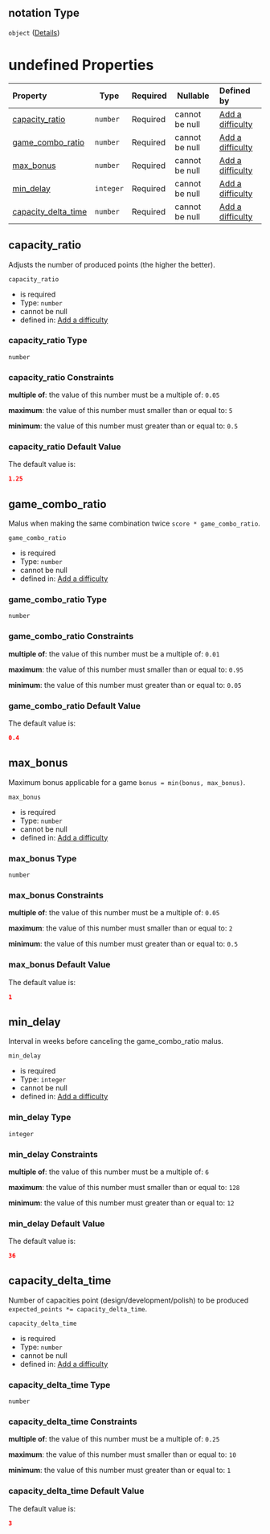 ## notation Type

`object` ([Details](add-difficulty-properties-notation.md))

# undefined Properties

| Property                                    | Type      | Required | Nullable       | Defined by                                                                                                                                                         |
| :------------------------------------------ | --------- | -------- | -------------- | :----------------------------------------------------------------------------------------------------------------------------------------------------------------- |
| [capacity_ratio](#capacity_ratio)           | `number`  | Required | cannot be null | [Add a difficulty](add-difficulty-properties-notation-properties-capacity_ratio.md "add-difficulty.json#/properties/notation/properties/capacity_ratio")           |
| [game_combo_ratio](#game_combo_ratio)       | `number`  | Required | cannot be null | [Add a difficulty](add-difficulty-properties-notation-properties-game_combo_ratio.md "add-difficulty.json#/properties/notation/properties/game_combo_ratio")       |
| [max_bonus](#max_bonus)                     | `number`  | Required | cannot be null | [Add a difficulty](add-difficulty-properties-notation-properties-max_bonus.md "add-difficulty.json#/properties/notation/properties/max_bonus")                     |
| [min_delay](#min_delay)                     | `integer` | Required | cannot be null | [Add a difficulty](add-difficulty-properties-notation-properties-min_delay.md "add-difficulty.json#/properties/notation/properties/min_delay")                     |
| [capacity_delta_time](#capacity_delta_time) | `number`  | Required | cannot be null | [Add a difficulty](add-difficulty-properties-notation-properties-capacity_delta_time.md "add-difficulty.json#/properties/notation/properties/capacity_delta_time") |

## capacity_ratio

Adjusts the number of produced points (the higher the better).


`capacity_ratio`

-   is required
-   Type: `number`
-   cannot be null
-   defined in: [Add a difficulty](add-difficulty-properties-notation-properties-capacity_ratio.md "add-difficulty.json#/properties/notation/properties/capacity_ratio")

### capacity_ratio Type

`number`

### capacity_ratio Constraints

**multiple of**: the value of this number must be a multiple of: `0.05`

**maximum**: the value of this number must smaller than or equal to: `5`

**minimum**: the value of this number must greater than or equal to: `0.5`

### capacity_ratio Default Value

The default value is:

```json
1.25
```

## game_combo_ratio

Malus when making the same combination twice `score * game_combo_ratio`.


`game_combo_ratio`

-   is required
-   Type: `number`
-   cannot be null
-   defined in: [Add a difficulty](add-difficulty-properties-notation-properties-game_combo_ratio.md "add-difficulty.json#/properties/notation/properties/game_combo_ratio")

### game_combo_ratio Type

`number`

### game_combo_ratio Constraints

**multiple of**: the value of this number must be a multiple of: `0.01`

**maximum**: the value of this number must smaller than or equal to: `0.95`

**minimum**: the value of this number must greater than or equal to: `0.05`

### game_combo_ratio Default Value

The default value is:

```json
0.4
```

## max_bonus

Maximum bonus applicable for a game `bonus = min(bonus, max_bonus)`.


`max_bonus`

-   is required
-   Type: `number`
-   cannot be null
-   defined in: [Add a difficulty](add-difficulty-properties-notation-properties-max_bonus.md "add-difficulty.json#/properties/notation/properties/max_bonus")

### max_bonus Type

`number`

### max_bonus Constraints

**multiple of**: the value of this number must be a multiple of: `0.05`

**maximum**: the value of this number must smaller than or equal to: `2`

**minimum**: the value of this number must greater than or equal to: `0.5`

### max_bonus Default Value

The default value is:

```json
1
```

## min_delay

Interval in weeks before canceling the game_combo_ratio malus.


`min_delay`

-   is required
-   Type: `integer`
-   cannot be null
-   defined in: [Add a difficulty](add-difficulty-properties-notation-properties-min_delay.md "add-difficulty.json#/properties/notation/properties/min_delay")

### min_delay Type

`integer`

### min_delay Constraints

**multiple of**: the value of this number must be a multiple of: `6`

**maximum**: the value of this number must smaller than or equal to: `128`

**minimum**: the value of this number must greater than or equal to: `12`

### min_delay Default Value

The default value is:

```json
36
```

## capacity_delta_time

Number of capacities point (design/development/polish) to be produced `expected_points *= capacity_delta_time`.


`capacity_delta_time`

-   is required
-   Type: `number`
-   cannot be null
-   defined in: [Add a difficulty](add-difficulty-properties-notation-properties-capacity_delta_time.md "add-difficulty.json#/properties/notation/properties/capacity_delta_time")

### capacity_delta_time Type

`number`

### capacity_delta_time Constraints

**multiple of**: the value of this number must be a multiple of: `0.25`

**maximum**: the value of this number must smaller than or equal to: `10`

**minimum**: the value of this number must greater than or equal to: `1`

### capacity_delta_time Default Value

The default value is:

```json
3
```
